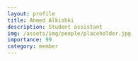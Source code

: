 ```yaml
---
layout: profile
title: Ahmed Alkishki
description: Student assistant
img: /assets/img/people/placeholder.jpg
importance: 99
category: member
---
```

